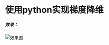 # 使用python实现梯度降维


##### 效果：
![效果图](https://github.com/AlanConstantine/MachineLearningNote/blob/master/GradientDescent/gradientdescent.png)
